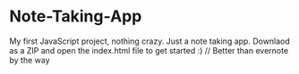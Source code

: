 # Note-Taking-App
My first JavaScript project, nothing crazy. Just a note taking app.
Downlaod as a ZIP and open the index.html file to get started :)
// Better than evernote by the way
